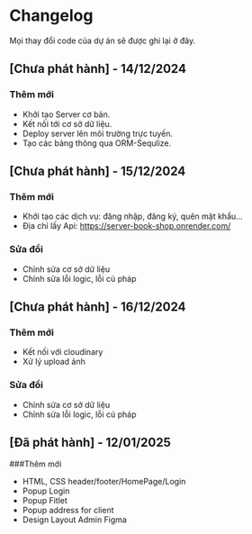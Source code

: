 # Changelog
Mọi thay đổi code của dự án sẽ được ghi lại ở đây.

## [Chưa phát hành] - 14/12/2024
### Thêm mới
- Khởi tạo Server cơ bản.
- Kết nối tới cơ sở dữ liệu.
- Deploy server lên môi trường trực tuyến.
- Tạo các bảng thông qua ORM-Sequlize.

## [Chưa phát hành] - 15/12/2024
### Thêm mới
- Khởi tạo các dịch vụ: đăng nhập, đăng ký, quên mật khẩu...
- Địa chỉ lấy Api: https://server-book-shop.onrender.com/

### Sửa đổi
- Chỉnh sửa cơ sở dữ liệu
- Chỉnh sửa lỗi logic, lỗi cú pháp

## [Chưa phát hành] - 16/12/2024
### Thêm mới
- Kết nối với cloudinary
- Xử lý upload ảnh

### Sửa đổi
- Chỉnh sửa cơ sở dữ liệu
- Chỉnh sửa lỗi logic, lỗi cú pháp

## [Đã phát hành] - 12/01/2025
###Thêm mới
- HTML, CSS header/footer/HomePage/Login
- Popup Login
- Popup Fitlet
- Popup address for client
- Design Layout Admin Figma
